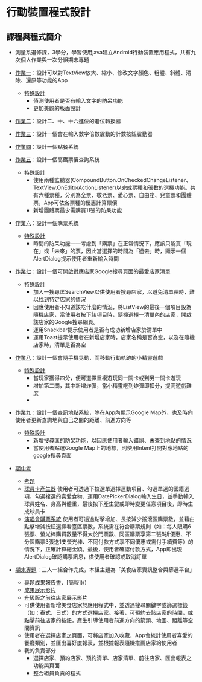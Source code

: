 行動裝置程式設計
==
## 課程與程式簡介
- 測量系選修課，3學分，學習使用java建立Android行動裝置應用程式，共有九次個人作業與一次分組期末專題
  
- [作業一](https://github.com/janiceHuuu/113-1-mobile-application-programming/tree/main/F64126147_CH02_practice1)：設計可以對TextView放大、縮小、修改文字顏色、粗體、斜體、清除、還原等功能的App
  - [特殊設計](https://github.com/janiceHuuu/113-1-mobile-application-programming/blob/main/F64126147_CH02_practice1/F64126147_%E8%83%A1%E7%91%80%E7%9C%9F_%E7%B7%B4%E7%BF%92%E4%B8%80%E7%89%B9%E6%AE%8A%E8%A8%AD%E8%A8%88.pdf)
    - 偵測使用者是否有輸入文字的防呆功能
    - 更加美觀的版面設計
      
- [作業二](https://github.com/janiceHuuu/113-1-mobile-application-programming/tree/main/F64126147_CH03_practice2)：設計二、十、十六進位的進位轉換器
  
- [作業三](https://github.com/janiceHuuu/113-1-mobile-application-programming/tree/main/F64126147_CH04_practice3)：設計一個會在輸入數字倍數震動的計數按鈕震動器
  
- [作業四](https://github.com/janiceHuuu/113-1-mobile-application-programming/tree/main/F64126147_CH05_practice4)：設計一個點餐系統
  
- [作業五](https://github.com/janiceHuuu/113-1-mobile-application-programming/tree/main/F64126147_CH06_practice5)：設計一個高鐵票價查詢系統
  - [特殊設計](https://github.com/janiceHuuu/113-1-mobile-application-programming/blob/main/F64126147_CH06_practice5/F64126147_%E8%83%A1%E7%91%80%E7%9C%9F_%E7%B7%B4%E7%BF%92%E4%BA%94%E7%89%B9%E6%AE%8A%E8%A8%AD%E8%A8%88.pdf)
    - 使用兩種監聽器(CompoundButton.OnCheckedChangeListener、TextView.OnEditorActionListener)以完成票種和張數的選擇功能。共有六種票種，分別為全票、敬老票、愛心票、自由座、兒童票和團體票，App可依各票種的優惠計算票價
    - 新增團體票最少需購買11張的防呆功能
      
- [作業六](https://github.com/janiceHuuu/113-1-mobile-application-programming/tree/main/F64126147_CH07_practice6)：設計一個購票系統
  - [特殊設計](https://github.com/janiceHuuu/113-1-mobile-application-programming/blob/main/F64126147_CH07_practice6/F64126147_%E8%83%A1%E7%91%80%E7%9C%9F_%E7%B7%B4%E7%BF%92%E5%85%AD%E7%89%B9%E6%AE%8A%E8%A8%AD%E8%A8%88.pdf)
    - 時間的防呆功能——考慮到「購票」在正常情況下，應該只能買「現在」或「未來」的票，因此當選擇的時間為「過去」時，顯示一個AlertDialog提示使用者重新輸入時間

- [作業七](https://github.com/janiceHuuu/113-1-mobile-application-programming/tree/main/F64126147_CH0809_practice7)：設計一個可開啟對應店家Google搜尋頁面的最愛店家清單
  - [特殊設計](https://github.com/janiceHuuu/113-1-mobile-application-programming/blob/main/F64126147_CH0809_practice7/F64126147_%E8%83%A1%E7%91%80%E7%9C%9F_%E7%B7%B4%E7%BF%92%E4%B8%83%E7%89%B9%E6%AE%8A%E8%A8%AD%E8%A8%88.pdf)
    - 加入一搜尋匡SearchView以供使用者搜尋店家，以避免清單長時，難以找到特定店家的情況
    - 因應使用者不知道該吃什麼的情況，將ListView的最後一個項目設為隨機店家，當使用者按下該項目時，隨機選擇一清單內的店家，開啟該店家的Google搜尋網頁。
    - 運用Snackbar提示使用者是否有成功新增店家於清單中
    - 運用Toast提示使用者在新增店家時，店家名稱是否為空，以及在隨機店家時，清單是否為空
      
- [作業八](https://github.com/janiceHuuu/113-1-mobile-application-programming/tree/main/F64126147_CH12_practice8)：設計一個會隨手機晃動，而移動行動軌跡的小精靈遊戲
  - [特殊設計](https://github.com/janiceHuuu/113-1-mobile-application-programming/blob/main/F64126147_CH12_practice8/F64126147_%E8%83%A1%E7%91%80%E7%9C%9F_%E7%B7%B4%E7%BF%92%E5%85%AB%E7%89%B9%E6%AE%8A%E8%A8%AD%E8%A8%88.pdf)
    - 當玩家獲得四分，便可選擇重複遊玩同一關卡或到另一關卡遊玩
    - 增加第二關，其中新增炸彈，當小精靈吃到炸彈即扣分，提高遊戲難度
    - 
- [作業九](https://github.com/janiceHuuu/113-1-mobile-application-programming/tree/main/F64126147_CH14_practice9)：設計一個查訊地點系統，除在App內顯示Google Map外，也及時向使用者更新查詢地與自己之間的距離、前進方向等
  - [特殊設計](https://github.com/janiceHuuu/113-1-mobile-application-programming/blob/main/F64126147_CH14_practice9/F64126147_%E8%83%A1%E7%91%80%E7%9C%9F_%E7%B7%B4%E7%BF%92%E4%B9%9D%E7%89%B9%E6%AE%8A%E8%A8%AD%E8%A8%88.pdf)
    - 新增搜尋匡的防呆功能，以因應使用者輸入錯誤、未查到地點的情況
    - 當使用者點選Google Map上的地標，則使用Intent打開對應地點的google搜尋頁面
      
- [期中考](https://github.com/janiceHuuu/113-1-mobile-application-programming/tree/main/%E6%9C%9F%E4%B8%AD%E8%80%83)
  - [考題](https://github.com/janiceHuuu/113-1-mobile-application-programming/blob/main/%E6%9C%9F%E4%B8%AD%E8%80%83/%E6%9C%9F%E4%B8%AD%E8%80%83%E9%A1%8C.pdf)
  - [球員卡產生器](https://github.com/janiceHuuu/113-1-mobile-application-programming/tree/main/%E6%9C%9F%E4%B8%AD%E8%80%83/F64126147_7276_1)
    使用者可透過下拉選單選擇運動項目、勾選單選的國籍選項、勾選複選的喜愛食物、運用DatePickerDialog輸入生日，並手動輸入球員姓名、身高與體重，最後按下產生鍵或即時變更任意項目後，即時生成球員卡
  - [演唱會購票系統](https://github.com/janiceHuuu/113-1-mobile-application-programming/tree/main/%E6%9C%9F%E4%B8%AD%E8%80%83/F64126147_7276_2)
    使用者可透過點擊增加、長按減少搖滾區購票數，並藉由點擊增減按鈕選擇看臺區票數，系統需在符合購票規則（如：每人限購6張票、螢光棒購買數量不得大於門票數、同區購票享第二張8折優惠、不分區購票3張送1支螢光棒、不同付款方式享不同優惠或需付手續費等）的情況下，正確計算總金額。最後，使用者確認付款方式，App即出現AlertDialog確認購票訊息，供使用者確認或取消訂單
  
- [期末專題](https://github.com/janiceHuuu/113-1-mobile-application-programming/tree/main/group4_2)：三人一組合作完成，本組主題為「美食店家資訊整合與篩選平台」
  - [專題成果報告書](https://github.com/janiceHuuu/113-1-mobile-application-programming/blob/main/group4_2/%E5%B0%88%E9%A1%8C%E6%88%90%E6%9E%9C%E5%A0%B1%E5%91%8A%E6%9B%B8.pdf)、[簡報])()
  - [成果展示影片](https://youtu.be/jHW_42sFfns)
  - [升級版之前往店家展示影片](https://youtube.com/shorts/wr_U_NzrJ-Q)
  - 可供使用者新增美食店家於應用程式中，並透過搜尋關鍵字或篩選標籤（如：泰式、日式）的方式選擇店家。接著，可預約去該店家的時間，或點擊前往店家的按鈕，產生引導使用者前進方向的箭頭、地圖、距離等空間資訊
  - 使用者在選擇店家之頁面，可將店家加入收藏，App會統計使用者喜愛的餐廳類別，並匯出喜好度報表，並根據報表隨機推薦店家給使用者
  - 我的負責部分
    - 選擇店家、預約店家、預約清單、店家清單、前往店家、匯出報表之功能與頁面
    - 整合組員負責的程式
